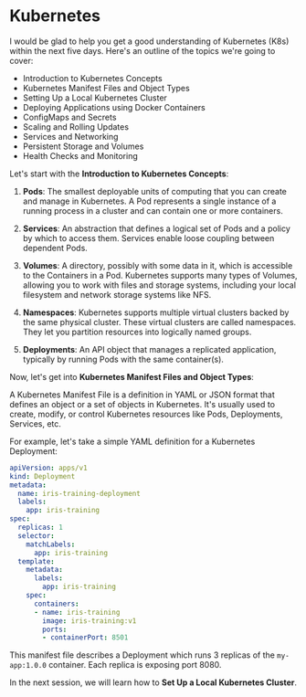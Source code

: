 # Kubernetes

I would be glad to help you get a good understanding of Kubernetes (K8s) within the next five days. Here's an outline of the topics we're going to cover:

- Introduction to Kubernetes Concepts
- Kubernetes Manifest Files and Object Types
- Setting Up a Local Kubernetes Cluster
- Deploying Applications using Docker Containers
- ConfigMaps and Secrets
- Scaling and Rolling Updates
- Services and Networking
- Persistent Storage and Volumes
- Health Checks and Monitoring

Let's start with the **Introduction to Kubernetes Concepts**:

1. **Pods**: The smallest deployable units of computing that you can create and manage in Kubernetes. A Pod represents a single instance of a running process in a cluster and can contain one or more containers.

2. **Services**: An abstraction that defines a logical set of Pods and a policy by which to access them. Services enable loose coupling between dependent Pods.

3. **Volumes**: A directory, possibly with some data in it, which is accessible to the Containers in a Pod. Kubernetes supports many types of Volumes, allowing you to work with files and storage systems, including your local filesystem and network storage systems like NFS.

4. **Namespaces**: Kubernetes supports multiple virtual clusters backed by the same physical cluster. These virtual clusters are called namespaces. They let you partition resources into logically named groups.

5. **Deployments**: An API object that manages a replicated application, typically by running Pods with the same container(s).

Now, let's get into **Kubernetes Manifest Files and Object Types**:

A Kubernetes Manifest File is a definition in YAML or JSON format that defines an object or a set of objects in Kubernetes. It's usually used to create, modify, or control Kubernetes resources like Pods, Deployments, Services, etc.

For example, let's take a simple YAML definition for a Kubernetes Deployment:

```yaml
apiVersion: apps/v1
kind: Deployment
metadata:
  name: iris-training-deployment
  labels:
    app: iris-training
spec:
  replicas: 1
  selector:
    matchLabels:
      app: iris-training
  template:
    metadata:
      labels:
        app: iris-training
    spec:
      containers:
      - name: iris-training
        image: iris-training:v1
        ports:
        - containerPort: 8501
```

This manifest file describes a Deployment which runs 3 replicas of the `my-app:1.0.0` container. Each replica is exposing port 8080.

In the next session, we will learn how to **Set Up a Local Kubernetes Cluster**.